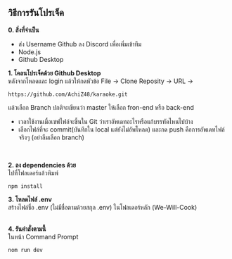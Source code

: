 ﻿## วิธีการรันโปรเจ็ค
**0. สิ่งที่จำเป็น**
- ส่ง Username Github ลง Discord เพื่อเพิ่มเข้าทีม
- Node.js
- Github Desktop

**1. โคลนโปรเจ็คด้วย Github Desktop**<br>
หลังจากโหลดและ login แล้วให้กดหัวข้อ File -> Clone Reposity -> URL ->
```console
https://github.com/AchiZ48/karaoke.git
```
แล้วเลือก Branch ปกติจะเขียนว่า master ให้เลือก fron-end หรือ back-end<br>
- เวลาใช้งานเมื่อเซฟไฟล์จะขึ้นใน Git ว่าเราอัพเดทอะไรหรือแก้บรรทัดไหนไปบ้าง<br>
- เลือกไฟล์ที่จะ commit(บันทึกใน local แต่ยังไม่อัพโหลด) และกด push คือการอัพเดทไฟล์จริงๆ (อย่าลืมเลือก branch)<br>
<br>

**2. ลง dependencies ด้วย**<br>
ไปที่โฟลเดอร์แล้วพิมพ์<br>

```console
npm install
```

**3. โหลดไฟล์ .env**<br>
สร้างไฟล์ชื่อ .env (ไม่มีชื่อตามด้วยสกุล .env) ในโฟลเดอร์หลัก (We-Will-Cook)<br>
<br>

**4. รันคำสั่งตามนี้**<br>
ในหน้า Command Prompt<br>
```console
nom run dev
```